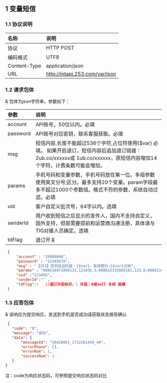 

## 1 变量短信

### 1.1 协议说明
|名称|说明|
|:---|:---|
|协议|HTTP POST|
|编码格式|UTF8|
|Content-Type|application/json|
|URL| http://intapi.253.com/var/json |

### 1.2 请求包体

& 包体为json字符串，参数如下：

|参数|说明|
|:---|:---|
|account|API账号，50位以内。必填|
|password|API账号对应密钥，联系客服获取。必填|
|msg|短信内容,长度不能超过536个字符,占位符使用{$var}  必填。 如果开启退订，短信内容后追加退订链接： 2ub.co/xxxxxx或 1ub.co/xxxxxx，原短信内容增加14个字符。计费条数可能会增加。|
|params|手机号码和变量参数，手机号码放在第一位。多组参数使用英文分号;区分。最多支持20个变量。param字段最多不超过1000个参数组。格式不符的参数，系统自动过滤。必填|
|uid|客户自定义批次号，64字以内。选填|
|senderId|用户收到短信之后显示的发件人，国内不支持自定义，国外支持，但是需要提前和运营商沟通注册，具体请与TIG对接人员确定。选填|
|tdFlag|退订开关|
```json
 {
     "account" : "I6000000", 
     "password" : "12345678",
     "msg" : "【253】您的验证码是：{$var}，有效期为:{$var}分钟",
     "params" : "008618972898133,123456,5;008615335868181,123,8;008613451210653,qqqq",
     "uid" :"123456",
     "senderId":"" ,
     "tdFlag":1   //退订开启标识，1 开启；0或null 关闭 选填
 }
```
 
 ### 1.3 应答包体
 
 & 该响应为提交响应，发送到手机是否成功请获取状态报告确认
 ```json
  {
    "code": "0",
    "message": "成功",
    "data": {
        "messageId": "I6428061_1712261459_40",
        "errorPhone": [],
        "errorNum": 1,
        "successNum": 1 
    }
}
 ```
 注：code为响应状态码，可参照提交响应状态码对比
